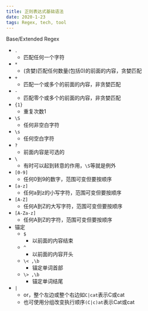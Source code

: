 ```yaml
---
title: 正则表达式基础语法
date: 2020-1-23
tags: Regex, tech, tool
---
```


Base/Extended Regex

- `.`
    - 匹配任何一个字符
- `*`
    - (贪婪)匹配任何数量(包括0)的前面的内容，贪婪匹配
- `+`
    - 匹配一个或多个的前面的内容，非贪婪匹配
- `-`
    - 匹配零个或多个的前面的内容，非贪婪匹配
- `{1}`
    * 重复次数1
- `\S`
    - 任何非空白字符
- `\s`
    - 任何空白字符
- `?`
    - 前面内容是可选的
- `\`
    - 有时可以起到转意的作用，`\S`等就是例外
- `[0-9]`
    - 任何0到9的数字，范围可变但要按顺序
- `[a-z]`
    - 任何a到z的小写字符，范围可变但要按顺序
- `[A-Z]`
    - 任何A到Z的大写字符，范围可变但要按顺序
- `[A-Za-z]`
    - 任何A到Z的字符，范围可变但要按顺序
- 锚定
    * `$`
        + 以前面的内容结束
    * `^`
        + 以前面的内容开头
    * `\< ,\b`
        + 锚定单词首部
    * `\> ,\b`
        + 锚定单词结尾
- `|`
    * or，整个左边或整个右边如`C|cat`表示C或cat
    * 也可使用分组改变执行顺序`(C|c)at`表示Cat或cat
